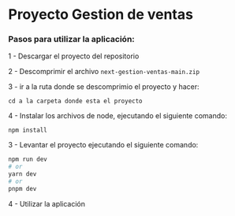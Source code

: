 # Proyecto Gestion de ventas

### Pasos para utilizar la aplicación:

1 - Descargar el proyecto del repositorio 

2 - Descomprimir el archivo `next-gestion-ventas-main.zip`

3 - ir a la ruta donde se descomprimio el proyecto y hacer:

```
cd a la carpeta donde esta el proyecto
```

 4 - Instalar los archivos de node, ejecutando el siguiente comando:

```
npm install
```

3 - Levantar el proyecto ejecutando el siguiente comando:

```bash
npm run dev
# or
yarn dev
# or
pnpm dev
```

4 - Utilizar la aplicación

